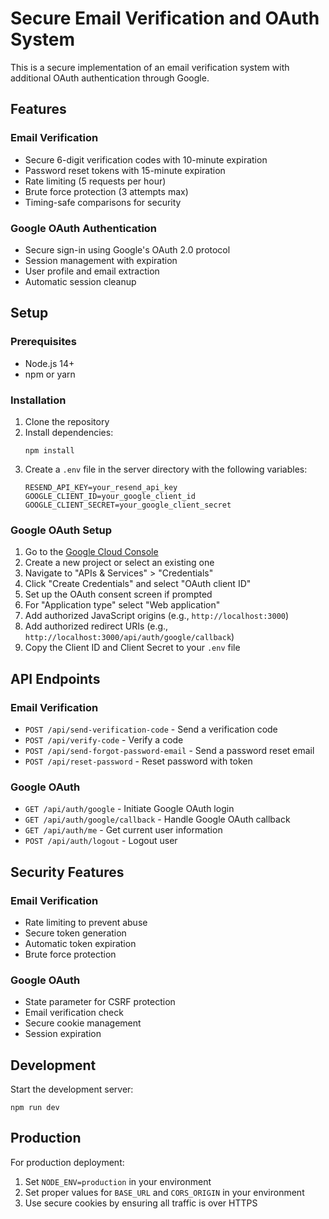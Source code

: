 # Secure Email Verification and OAuth System

This is a secure implementation of an email verification system with additional OAuth authentication through Google.

## Features

### Email Verification
- Secure 6-digit verification codes with 10-minute expiration
- Password reset tokens with 15-minute expiration
- Rate limiting (5 requests per hour)
- Brute force protection (3 attempts max)
- Timing-safe comparisons for security

### Google OAuth Authentication
- Secure sign-in using Google's OAuth 2.0 protocol
- Session management with expiration
- User profile and email extraction
- Automatic session cleanup

## Setup

### Prerequisites
- Node.js 14+
- npm or yarn

### Installation

1. Clone the repository
2. Install dependencies:
   ```
   npm install
   ```
3. Create a `.env` file in the server directory with the following variables:
   ```
   RESEND_API_KEY=your_resend_api_key
   GOOGLE_CLIENT_ID=your_google_client_id
   GOOGLE_CLIENT_SECRET=your_google_client_secret
   ```

### Google OAuth Setup

1. Go to the [Google Cloud Console](https://console.cloud.google.com/)
2. Create a new project or select an existing one
3. Navigate to "APIs & Services" > "Credentials"
4. Click "Create Credentials" and select "OAuth client ID"
5. Set up the OAuth consent screen if prompted
6. For "Application type" select "Web application"
7. Add authorized JavaScript origins (e.g., `http://localhost:3000`)
8. Add authorized redirect URIs (e.g., `http://localhost:3000/api/auth/google/callback`)
9. Copy the Client ID and Client Secret to your `.env` file

## API Endpoints

### Email Verification

- `POST /api/send-verification-code` - Send a verification code
- `POST /api/verify-code` - Verify a code
- `POST /api/send-forgot-password-email` - Send a password reset email
- `POST /api/reset-password` - Reset password with token

### Google OAuth

- `GET /api/auth/google` - Initiate Google OAuth login
- `GET /api/auth/google/callback` - Handle Google OAuth callback
- `GET /api/auth/me` - Get current user information
- `POST /api/auth/logout` - Logout user

## Security Features

### Email Verification
- Rate limiting to prevent abuse
- Secure token generation
- Automatic token expiration
- Brute force protection

### Google OAuth
- State parameter for CSRF protection
- Email verification check
- Secure cookie management
- Session expiration

## Development

Start the development server:
```
npm run dev
```

## Production

For production deployment:
1. Set `NODE_ENV=production` in your environment
2. Set proper values for `BASE_URL` and `CORS_ORIGIN` in your environment
3. Use secure cookies by ensuring all traffic is over HTTPS
